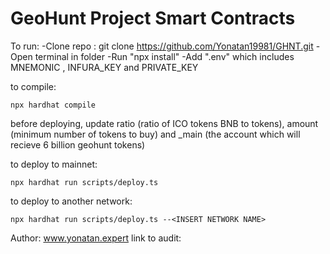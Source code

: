 # GeoHunt Project Smart Contracts

To run:
-Clone repo : git clone https://github.com/Yonatan19981/GHNT.git
-Open terminal in folder
-Run "npx install"
-Add ".env" which includes MNEMONIC , INFURA_KEY and PRIVATE_KEY

to compile:
```shell
npx hardhat compile
```

before deploying, update ratio (ratio of ICO tokens BNB to tokens), amount (minimum number of tokens to buy) and _main (the account which will recieve 6 billion geohunt tokens)

to deploy to mainnet:

```shell
npx hardhat run scripts/deploy.ts
```

to deploy to another network:

```shell
npx hardhat run scripts/deploy.ts --<INSERT NETWORK NAME>
```

Author: www.yonatan.expert
link to audit: